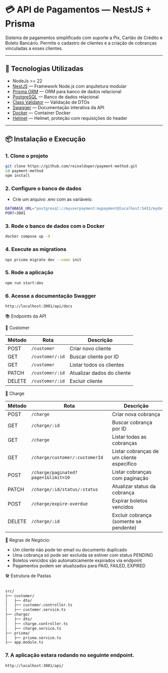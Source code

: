 # 💳 API de Pagamentos — NestJS + Prisma

Sistema de pagamentos simplificado com suporte a Pix, Cartão de Crédito e Boleto Bancário. Permite o cadastro de clientes e a criação de cobranças vinculadas a esses clientes.

---

## 🚀 Tecnologias Utilizadas

- NodeJs >= 22
- [NestJS](https://nestjs.com/) — Framework Node.js com arquitetura modular
- [Prisma ORM](https://www.prisma.io/) — ORM para banco de dados relacional
- [PostgreSQL](https://www.postgresql.org/) — Banco de dados relacional
- [Class Validator](https://github.com/typestack/class-validator) — Validação de DTOs
- [Swagger](https://swagger.io/) — Documentação interativa da API
- [Docker](https://www.docker.com/) — Container Docker
- [Helmet](https://helmetjs.github.io/) — Helmet, proteção com requisições do header

---

## 📦 Instalação e Execução

### 1. Clone o projeto

```bash
git clone https://github.com/reinaldoper/payment-method.git
cd payment-method
npm install
```

### 2. Configure o banco de dados

- Crie um arquivo .env com as variáveis:

```bash
DATABASE_URL="postgresql://myuserpayment:mypayment@localhost:5432/mydatabase?schema=public"
PORT=3001
```

### 3. Rode o banco de dados com o Docker

```bash
docker compose up -d
```

### 4. Execute as migrations

```bash
npx prisma migrate dev --name init
```

### 5. Rode a aplicação

```bash
npm run start:dev
```

### 6. Acesse a documentação Swagger

```bash
http://localhost:3001/api/docs
```

📚 Endpoints da API


🔹 Customer

| Método | Rota            | Descrição                     |
|--------|------------------|-------------------------------|
| POST   | `/customer`      | Criar novo cliente            |
| GET    | `/customer/:id`  | Buscar cliente por ID         |
| GET    | `/customer`      | Listar todos os clientes      |
| PATCH  | `/customer/:id`  | Atualizar dados do cliente    |
| DELETE | `/customer/:id`  | Excluir cliente               |


🔹 Charge


| Método | Rota                                           | Descrição                                 |
|--------|------------------------------------------------|--------------------------------------------|
| POST   | `/charge`                                      | Criar nova cobrança                        |
| GET    | `/charge/:id`                                  | Buscar cobrança por ID                     |
| GET    | `/charge`                                      | Listar todas as cobranças                  |
| GET    | `/charge/customer/:customerId`                 | Listar cobranças de um cliente específico  |
| POST    | `/charge/paginated?page=1&limit=10`            | Listar cobranças com paginação             |
| PATCH  | `/charge/:id/status/:status`                   | Atualizar status da cobrança               |
| POST   | `/charge/expire-overdue`                       | Expirar boletos vencidos                   |
| DELETE | `/charge/:id`                                  | Excluir cobrança (somente se pendente)     |



🧠 Regras de Negócio:

- Um cliente não pode ter email ou documento duplicado
- Uma cobrança só pode ser excluída se estiver com status PENDING
- Boletos vencidos são automaticamente expirados via endpoint
- Pagamentos podem ser atualizados para PAID, FAILED, EXPIRED


🛠️ Estrutura de Pastas

```bash

src/
├── customer/
│   ├── dto/
│   ├── customer.controller.ts
│   ├── customer.service.ts
├── charge/
│   ├── dto/
│   ├── charge.controller.ts
│   ├── charge.service.ts
├── prisma/
│   ├── prisma.service.ts
├── app.module.ts

```

### 7. A aplicação estara rodando no seguinte endpoint.

```bash
http://localhost:3001/api/

```